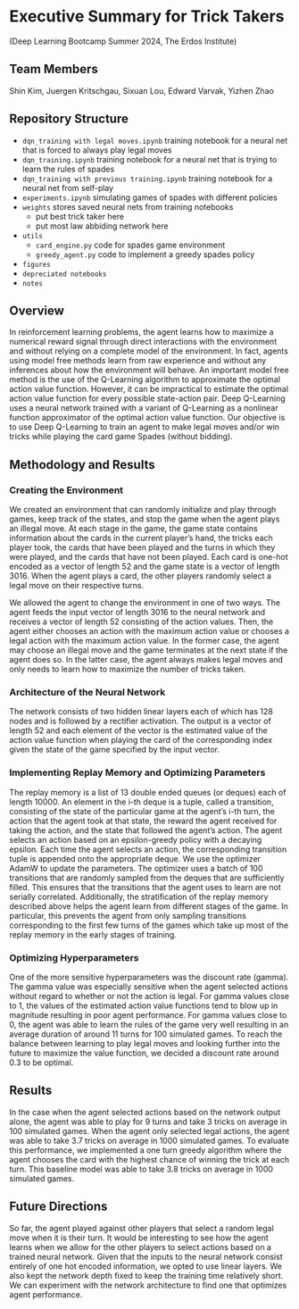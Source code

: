 # Executive Summary for Trick Takers 
(Deep Learning Bootcamp Summer 2024, The Erdos Institute)

## Team Members 
Shin Kim, Juergen Kritschgau, Sixuan Lou, Edward Varvak, Yizhen Zhao 

## Repository Structure 
 - `dqn_training with legal moves.ipynb` training notebook for a neural net that is forced to always play legal moves
 - `dqn_training.ipynb` training notebook for a neural net that is trying to learn the rules of spades
 - `dqn_training with previous training.ipynb` training notebook for a neural net from self-play
 - `experiments.ipynb` simulating games of spades with different policies 
 - `weights` stores saved neural nets from training notebooks
   - put best trick taker here
   - put most law abbiding network here
 - `utils`
   - `card_engine.py` code for spades game environment
   - `greedy_agent.py` code to implement a greedy spades policy
 - `figures`
 - `depreciated notebooks` 
 - `notes` 

## Overview
In reinforcement learning problems, the agent learns how to maximize a numerical reward signal through direct interactions with the environment and without relying on a complete model of the environment. In fact, agents using model free methods learn from raw experience and without any inferences about how the environment will behave. An important model free method is the use of the Q-Learning algorithm to approximate the optimal action value function. However, it can be impractical to estimate the optimal action value function for every possible state-action pair. Deep Q-Learning uses a neural network trained with a variant of Q-Learning as a nonlinear function approximator of the optimal action value function. Our objective is to use Deep Q-Learning to train an agent to make legal moves and/or win tricks while playing the card game Spades (without bidding).

## Methodology and Results
### Creating the Environment
We created an environment that can randomly initialize and play through games, keep track of the states, and stop the game when the agent plays an illegal move. At each stage in the game, the game state contains information about the cards in the current player’s hand, the tricks each player took, the cards that have been played and the turns in which they were played, and the cards that have not been played. Each card is one-hot encoded as a vector of length 52 and the game state is a vector of length 3016. When the agent plays a card, the other players randomly select a legal move on their respective turns.

We allowed the agent to change the environment in one of two ways. The agent feeds the input vector of length 3016 to the neural network and receives a vector of length 52 consisting of the action values. Then, the agent either chooses an action with the maximum action value or chooses a legal action with the maximum action value. In the former case, the agent may choose an illegal move and the game terminates at the next state if the agent does so. In the latter case, the agent always makes legal moves and only needs to learn how to maximize the number of tricks taken. 
  
### Architecture of the Neural Network
The network consists of two hidden linear layers each of which has 128 nodes and is followed by a rectifier activation. The output is a vector of length 52 and each element of the vector is the estimated value of the action value function when playing the card of the corresponding index given the state of the game specified by the input vector.

### Implementing Replay Memory and Optimizing Parameters
The replay memory is a list of 13 double ended queues (or deques) each of length 10000. An element in the i-th deque is a tuple, called a transition, consisting of the state of the particular game at the agent’s i-th turn, the action that the agent took at that state, the reward the agent received for taking the action, and the state that followed the agent’s action. The agent selects an action based on an epsilon-greedy policy with a decaying epsilon. Each time the agent selects an action, the corresponding transition tuple is appended onto the appropriate deque. We use the optimizer AdamW to update the parameters. The optimizer uses a batch of 100 transitions that are randomly sampled from the deques that are sufficiently filled. This ensures that the transitions that the agent uses to learn are not serially correlated. Additionally, the stratification of the replay memory described above helps the agent learn from different stages of the game. In particular, this prevents the agent from only sampling transitions corresponding to the first few turns of the games which take up most of the replay memory in the early stages of training.

### Optimizing Hyperparameters 
One of the more sensitive hyperparameters was the discount rate (gamma). The gamma value was especially sensitive when the agent selected actions without regard to whether or not the action is legal. For gamma values close to 1, the values of the estimated action value functions tend to blow up in magnitude resulting in poor agent performance. For gamma values close to 0, the agent was able to learn the rules of the game very well resulting in an average duration of around 11 turns for 100 simulated games. To reach the balance between learning to play legal moves and looking further into the future to maximize the value function, we decided a discount rate around 0.3 to be optimal.    

## Results
In the case when the agent selected actions based on the network output alone, the agent was able to play for 9 turns and take 3 tricks on average in 100 simulated games. When the agent only selected legal actions, the agent was able to take 3.7 tricks on average in 1000 simulated games. To evaluate this performance, we implemented a one turn greedy algorithm where the agent chooses the card with the highest chance of winning the trick at each turn. This baseline model was able to take 3.8 tricks on average in 1000 simulated games.

## Future Directions 

So far, the agent played against other players that select a random legal move when it is their turn. It would be interesting to see how the agent learns when we allow for the other players to select actions based on a trained neural network.
Given that the inputs to the neural network consist entirely of one hot encoded information, we opted to use linear layers. We also kept the network depth fixed to keep the training time relatively short. We can experiment with the network architecture to find one that optimizes agent performance.
